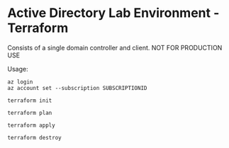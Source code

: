 # Active Directory Lab Environment - Terraform
Consists of a single domain controller and client. NOT FOR PRODUCTION USE

Usage:
```
az login
az account set --subscription SUBSCRIPTIONID

terraform init

terraform plan

terraform apply

terraform destroy
```